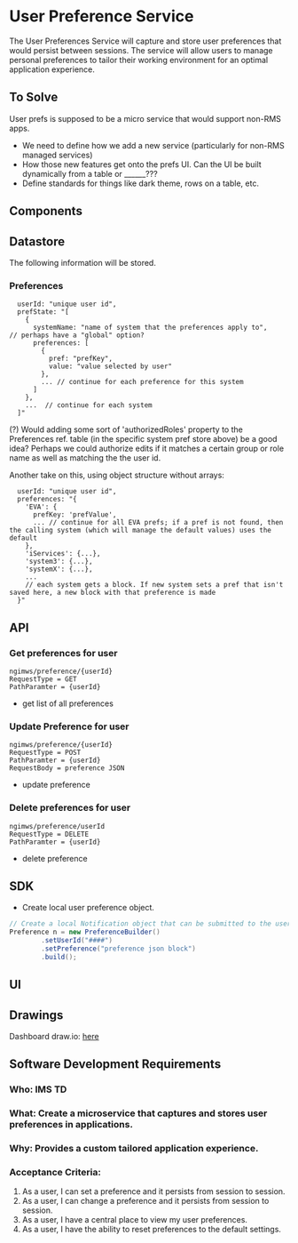 # User Preference Service

The User Preferences Service will capture and store user preferences that would persist between sessions.  The service will allow users to manage personal preferences to tailor their working environment for an optimal application experience.  

## To Solve
User prefs is supposed to be a micro service that would support non-RMS apps.
- We need to define how we add a new service (particularly for non-RMS managed services)
- How those new features get onto the prefs UI.  Can the UI be built dynamically from a table or ______???
- Define standards for things like dark theme, rows on a table, etc.  



## **Components**
## Datastore
The following information will be stored.

### Preferences

```json5
  userId: "unique user id",
  prefState: "[
    {
      systemName: "name of system that the preferences apply to",     // perhaps have a "global" option?
      preferences: [
        {
          pref: "prefKey",
          value: "value selected by user"
        },
        ... // continue for each preference for this system
      ]
    },
    ...  // continue for each system
  ]"
```

(?) Would adding some sort of 'authorizedRoles' property to the Preferences ref. table (in the specific system pref store above) be a good idea? Perhaps we could authorize edits if it matches a certain group or role name as well as matching the the user id.

Another take on this, using object structure without arrays:
```json5
  userId: "unique user id",
  preferences: "{
    'EVA': {
      prefKey: 'prefValue',
      ... // continue for all EVA prefs; if a pref is not found, then the calling system (which will manage the default values) uses the default
    },
    'iServices': {...},
    'system3': {...},
    'systemX': {...},
    ...
    // each system gets a block. If new system sets a pref that isn't saved here, a new block with that preference is made
  }"
```

## API

### Get preferences for user
```
ngimws/preference/{userId}
RequestType = GET
PathParamter = {userId}
```
* get list of all preferences

### Update Preference for user
```
ngimws/preference/{userId}
RequestType = POST
PathParamter = {userId}
RequestBody = preference JSON
```
* update preference

### Delete preferences for user
```
ngimws/preference/userId
RequestType = DELETE
PathParamter = {userId}
```
* delete preference

## SDK
- Create local user preference object.
```java
// Create a local Notification object that can be submitted to the user preference API.
Preference n = new PreferenceBuilder()
        .setUserId("####")
        .setPreference("preference json block")
        .build();
```

## **UI**

## Drawings

Dashboard draw.io: [here](https://app.diagrams.net/?src=about#HRMSLowside%2Frmslow%2Fmaster%2FDrawings%2FUser%20Preference%20Service%2FUser%20Preference.drawio)

## **Software Development Requirements**



### Who: IMS TD



### What: Create a microservice that captures and stores user preferences in applications.


### Why: Provides a custom tailored application experience.


### Acceptance Criteria:
1.  As a user, I can set a preference and it persists from session to session.
2.  As a user, I can change a preference and it persists from session to session.
3.  As a user, I have a central place to view my user preferences.
4.  As a user, I have the ability to reset preferences to the default settings.
